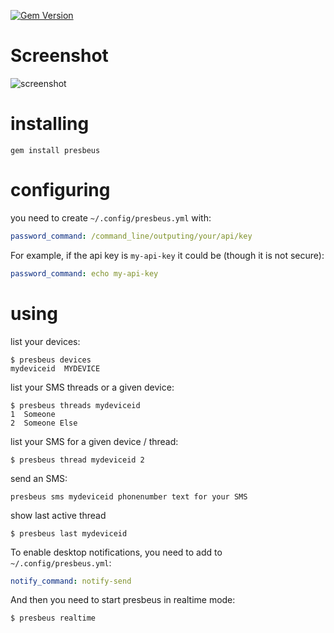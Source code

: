 [![Gem Version](https://badge.fury.io/rb/presbeus.svg)](https://badge.fury.io/rb/presbeus)

Screenshot
==========

![screenshot](https://raw.githubusercontent.com/yazgoo/presbeus/master/screenshot.png)

installing
==========
```shell
gem install presbeus
```
configuring
===========
you need to create `~/.config/presbeus.yml` with:
```yaml
password_command: /command_line/outputing/your/api/key
```
For example, if the api key is `my-api-key` it could be (though it is not secure):
```yaml
password_command: echo my-api-key
```
using
=====
list your devices:

```shell
$ presbeus devices
mydeviceid  MYDEVICE
```

list your SMS threads or a given device:

```shell
$ presbeus threads mydeviceid
1  Someone
2  Someone Else
```

list your SMS for a given device / thread:

```shell
$ presbeus thread mydeviceid 2
```

send an SMS:

```shell
presbeus sms mydeviceid phonenumber text for your SMS
```

show last active thread

```shell
$ presbeus last mydeviceid
```

To enable desktop notifications, you need to add to `~/.config/presbeus.yml`:

```yaml
notify_command: notify-send
```

And then you need to start presbeus in realtime mode:

```shell
$ presbeus realtime
```
